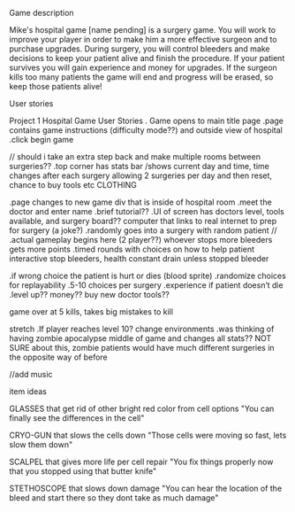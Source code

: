 Game description

Mike's hospital game [name pending] is a surgery game. You will work to improve your player in order to make him a more effective surgeon and to purchase upgrades. During surgery, you will control bleeders and make decisions to keep your patient alive and finish the procedure. If your patient survives you will gain experience and money for upgrades. If the surgeon kills too many patients the game will end and progress will be erased, so keep those patients alive!



User stories

Project 1 Hospital Game User Stories
. Game opens to main title page
.page contains game instructions (difficulty mode??) and outside view of hospital
.click begin game


// should i take an extra step back and make multiple rooms between surgeries??
.top corner has stats bar
/shows current day and time, time changes after each surgery allowing 2 surgeries per day and then reset, chance to buy tools etc CLOTHING

.page changes to new game div that is inside of hospital room
.meet the doctor and enter name
.brief tutorial??
.UI of screen has doctors level, tools available, and surgery board?? computer that links to real internet to prep for surgery (a joke?)
.randomly goes into a surgery with random patient
//
.actual gameplay begins here (2 player??)
whoever stops more bleeders gets more points
.timed rounds with choices on how to help patient
interactive stop bleeders, health constant drain unless stopped bleeder


.if wrong choice the patient is hurt or dies (blood sprite)
.randomize choices for replayability
.5-10 choices per surgery
.experience if patient doesn’t die
.level up?? money?? buy new doctor tools??

game over at 5 kills,
takes big mistakes to kill

stretch
.If player reaches level 10? change environments
.was thinking of having zombie apocalypse middle of game and changes all stats?? NOT SURE about this, zombie patients would have much different surgeries in the opposite way of before




//add music

item ideas

GLASSES that get rid of other bright red color from cell options
"You can finally see the differences in the cell"

CRYO-GUN that slows the cells down
"Those cells were moving so fast, lets slow them down"

SCALPEL that gives more life per cell repair
"You fix things properly now that you stopped using that butter knife"

STETHOSCOPE that slows down damage
"You can hear the location of the bleed and start there so they dont take as much damage"


